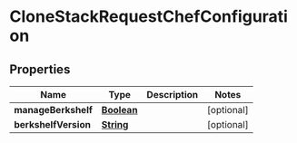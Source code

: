 

# CloneStackRequestChefConfiguration


## Properties

| Name | Type | Description | Notes |
|------------ | ------------- | ------------- | -------------|
|**manageBerkshelf** | [**Boolean**](Boolean.md) |  |  [optional] |
|**berkshelfVersion** | [**String**](String.md) |  |  [optional] |



